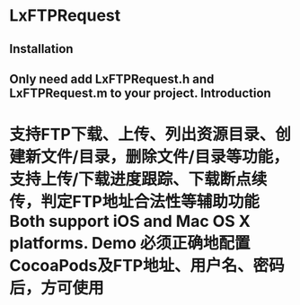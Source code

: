 LxFTPRequest
============
Installation
------------
Only need add LxFTPRequest.h and LxFTPRequest.m to your project.
Introduction
------------
支持FTP下载、上传、列出资源目录、创建新文件/目录，删除文件/目录等功能，
支持上传/下载进度跟踪、下载断点续传，判定FTP地址合法性等辅助功能
Both support iOS and Mac OS X platforms.
Demo 必须正确地配置CocoaPods及FTP地址、用户名、密码后，方可使用
============
